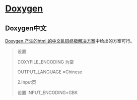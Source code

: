 # [Doxygen](http://www.doxygen.nl/)



## Doxygen中文

[Doxygen 产生的html 的中文乱码终极解决方案](https://blog.csdn.net/vbvcde/article/details/4225630)中给出的方案可行。

> 设置
>
> DOXYFILE_ENCODING 为空
>
> OUTPUT_LANGUAGE =Chinese
>
> 2.Input页
>
> 设置 INPUT_ENCODING=GBK